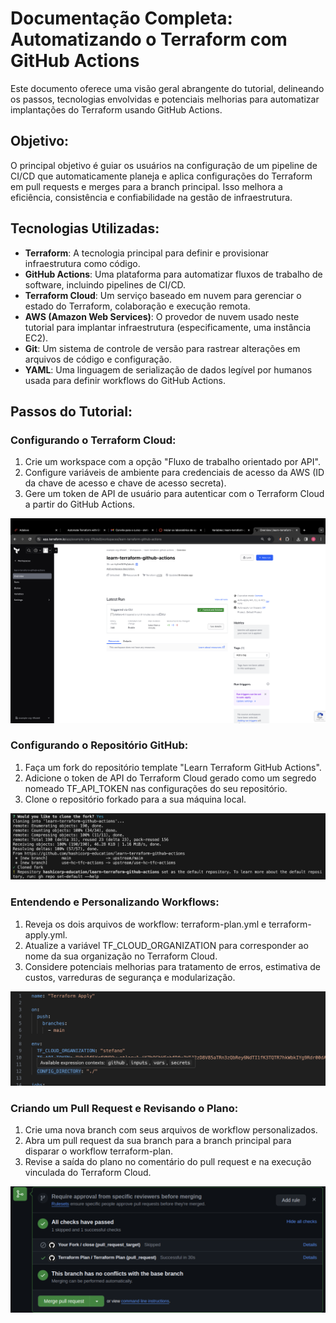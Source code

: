 # Documentação Completa: Automatizando o Terraform com GitHub Actions

Este documento oferece uma visão geral abrangente do tutorial, delineando os passos, tecnologias envolvidas e potenciais melhorias para automatizar implantações do Terraform usando GitHub Actions.

## Objetivo:
O principal objetivo é guiar os usuários na configuração de um pipeline de CI/CD que automaticamente planeja e aplica configurações do Terraform em pull requests e merges para a branch principal. Isso melhora a eficiência, consistência e confiabilidade na gestão de infraestrutura.

## Tecnologias Utilizadas:
- **Terraform**: A tecnologia principal para definir e provisionar infraestrutura como código.
- **GitHub Actions**: Uma plataforma para automatizar fluxos de trabalho de software, incluindo pipelines de CI/CD.
- **Terraform Cloud**: Um serviço baseado em nuvem para gerenciar o estado do Terraform, colaboração e execução remota.
- **AWS (Amazon Web Services)**: O provedor de nuvem usado neste tutorial para implantar infraestrutura (especificamente, uma instância EC2).
- **Git**: Um sistema de controle de versão para rastrear alterações em arquivos de código e configuração.
- **YAML**: Uma linguagem de serialização de dados legível por humanos usada para definir workflows do GitHub Actions.



## Passos do Tutorial:
### Configurando o Terraform Cloud:
1. Crie um workspace com a opção "Fluxo de trabalho orientado por API".
2. Configure variáveis de ambiente para credenciais de acesso da AWS (ID da chave de acesso e chave de acesso secreta).
3. Gere um token de API de usuário para autenticar com o Terraform Cloud a partir do GitHub Actions.

![Texto alternativo](./Utils/1.png "Título da Imagem")


### Configurando o Repositório GitHub:
1. Faça um fork do repositório template "Learn Terraform GitHub Actions".
2. Adicione o token de API do Terraform Cloud gerado como um segredo nomeado TF_API_TOKEN nas configurações do seu repositório.
3. Clone o repositório forkado para a sua máquina local.

![Texto alternativo](./Utils/2.png "Título da Imagem")


### Entendendo e Personalizando Workflows:
1. Reveja os dois arquivos de workflow: terraform-plan.yml e terraform-apply.yml.
2. Atualize a variável TF_CLOUD_ORGANIZATION para corresponder ao nome da sua organização no Terraform Cloud.
3. Considere potenciais melhorias para tratamento de erros, estimativa de custos, varreduras de segurança e modularização.

![Texto alternativo](./Utils/3.png "Título da Imagem")


### Criando um Pull Request e Revisando o Plano:
1. Crie uma nova branch com seus arquivos de workflow personalizados.
2. Abra um pull request da sua branch para a branch principal para disparar o workflow terraform-plan.
3. Revise a saída do plano no comentário do pull request e na execução vinculada do Terraform Cloud.



![Texto alternativo](./Utils/4.png "Título da Imagem")

